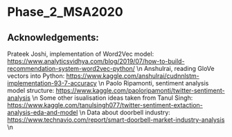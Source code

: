 # Phase_2_MSA2020

## Acknowledgements:
Prateek Joshi, implementation of Word2Vec model: https://www.analyticsvidhya.com/blog/2019/07/how-to-build-recommendation-system-word2vec-python/ \n
Anshulrai, reading GloVe vectors into Python: https://www.kaggle.com/anshulrai/cudnnlstm-implementation-93-7-accuracy \n
Paolo Ripamonti, sentiment analysis model structure: https://www.kaggle.com/paoloripamonti/twitter-sentiment-analysis \n
Some other isualisation ideas taken from Tanul Singh: https://www.kaggle.com/tanulsingh077/twitter-sentiment-extaction-analysis-eda-and-model \n
Data about doorbell industry: https://www.technavio.com/report/smart-doorbell-market-industry-analysis \n
